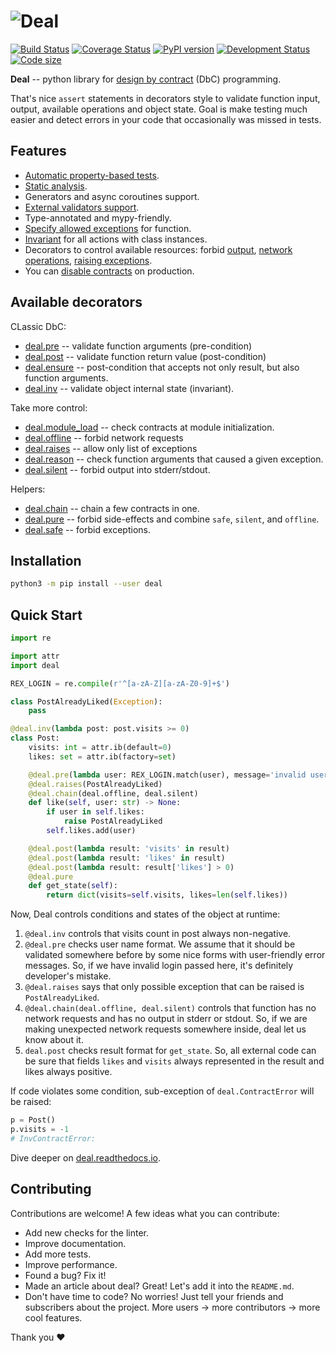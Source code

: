 # ![Deal](https://raw.githubusercontent.com/life4/deal/master/logo.png)

[![Build Status](https://travis-ci.org/life4/deal.svg?branch=master)](https://travis-ci.org/life4/deal) [![Coverage Status](https://coveralls.io/repos/github/life4/deal/badge.svg)](https://coveralls.io/github/life4/deal) [![PyPI version](https://img.shields.io/pypi/v/deal.svg)](https://pypi.python.org/pypi/deal) [![Development Status](https://img.shields.io/pypi/status/deal.svg)](https://pypi.python.org/pypi/deal) [![Code size](https://img.shields.io/github/languages/code-size/life4/deal.svg)](https://github.com/life4/deal)

**Deal** -- python library for [design by contract](https://en.wikipedia.org/wiki/Design_by_contract) (DbC) programming.

That's nice `assert` statements in decorators style to validate function input, output, available operations and object state. Goal is make testing much easier and detect errors in your code that occasionally was missed in tests.

## Features

* [Automatic property-based tests](https://deal.readthedocs.io/testing.html).
* [Static analysis](https://deal.readthedocs.io/linter.html).
* Generators and async coroutines support.
* [External validators support](https://deal.readthedocs.io/validators.html#external-validators).
* Type-annotated and mypy-friendly.
* [Specify allowed exceptions](https://deal.readthedocs.io/decorators/raises.html) for function.
* [Invariant](https://deal.readthedocs.io/decorators/inv.html) for all actions with class instances.
* Decorators to control available resources: forbid [output](https://deal.readthedocs.io/decorators/silent.html), [network operations](https://deal.readthedocs.io/decorators/offline.html), [raising exceptions](https://deal.readthedocs.io/decorators/safe.html).
* You can [disable contracts](https://deal.readthedocs.io/disable.html) on production.

## Available decorators

CLassic DbC:

* [deal.pre](https://deal.readthedocs.io/decorators/pre.html) -- validate function arguments (pre-condition)
* [deal.post](https://deal.readthedocs.io/decorators/post.html) -- validate function return value (post-condition)
* [deal.ensure](https://deal.readthedocs.io/decorators/ensure.html) -- post-condition that accepts not only result, but also function arguments.
* [deal.inv](https://deal.readthedocs.io/decorators/inv.html) -- validate object internal state (invariant).

Take more control:

* [deal.module_load](https://deal.readthedocs.io/decorators/module_load.html) -- check contracts at module initialization.
* [deal.offline](https://deal.readthedocs.io/decorators/offline.html) -- forbid network requests
* [deal.raises](https://deal.readthedocs.io/decorators/raises.html) -- allow only list of exceptions
* [deal.reason](https://deal.readthedocs.io/decorators/reason.html) -- check function arguments that caused a given exception.
* [deal.silent](https://deal.readthedocs.io/decorators/silent.html) -- forbid output into stderr/stdout.

Helpers:

* [deal.chain](https://deal.readthedocs.io/decorators/chain.html) -- chain a few contracts in one.
* [deal.pure](https://deal.readthedocs.io/decorators/pure.html) -- forbid side-effects and combine `safe`, `silent`, and `offline`.
* [deal.safe](https://deal.readthedocs.io/decorators/safe.html) -- forbid exceptions.

## Installation

```bash
python3 -m pip install --user deal
```

## Quick Start

```python
import re

import attr
import deal

REX_LOGIN = re.compile(r'^[a-zA-Z][a-zA-Z0-9]+$')

class PostAlreadyLiked(Exception):
    pass

@deal.inv(lambda post: post.visits >= 0)
class Post:
    visits: int = attr.ib(default=0)
    likes: set = attr.ib(factory=set)

    @deal.pre(lambda user: REX_LOGIN.match(user), message='invalid username format')
    @deal.raises(PostAlreadyLiked)
    @deal.chain(deal.offline, deal.silent)
    def like(self, user: str) -> None:
        if user in self.likes:
            raise PostAlreadyLiked
        self.likes.add(user)

    @deal.post(lambda result: 'visits' in result)
    @deal.post(lambda result: 'likes' in result)
    @deal.post(lambda result: result['likes'] > 0)
    @deal.pure
    def get_state(self):
        return dict(visits=self.visits, likes=len(self.likes))
```

Now, Deal controls conditions and states of the object at runtime:

1. `@deal.inv` controls that visits count in post always non-negative.
1. `@deal.pre` checks user name format. We assume that it should be validated somewhere before by some nice forms with user-friendly error messages. So, if we have invalid login passed here, it's definitely developer's mistake.
1. `@deal.raises` says that only possible exception that can be raised is `PostAlreadyLiked`.
1. `@deal.chain(deal.offline, deal.silent)` controls that function has no network requests and has no output in stderr or stdout. So, if we are making unexpected network requests somewhere inside, deal let us know about it.
1. `deal.post` checks result format for `get_state`. So, all external code can be sure that fields `likes` and `visits` always represented in the result and likes always positive.

If code violates some condition, sub-exception of `deal.ContractError` will be raised:

```python
p = Post()
p.visits = -1
# InvContractError:
```

Dive deeper on [deal.readthedocs.io](https://deal.readthedocs.io/).


## Contributing

Contributions are welcome! A few ideas what you can contribute:

+ Add new checks for the linter.
+ Improve documentation.
+ Add more tests.
+ Improve performance.
+ Found a bug? Fix it!
+ Made an article about deal? Great! Let's add it into the `README.md`.
+ Don't have time to code? No worries! Just tell your friends and subscribers about the project. More users -> more contributors -> more cool features.

Thank you :heart:
